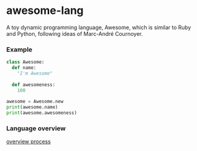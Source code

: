 # awesome-lang
A toy dynamic programming language, Awesome, which is similar to Ruby and Python, following ideas of Marc-André Cournoyer.

### Example

```python
class Awesome: 
  def name:
    "I'm Awesome"
  
  def awesomeness:
    100
    
awesome = Awesome.new
print(awesome.name)
print(awesome.awesomeness)

```

### Language overview
[overview process](docs/overview.png)
